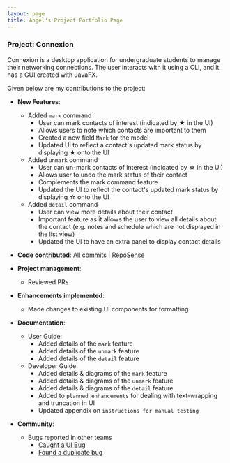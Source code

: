 ```yaml
---
layout: page
title: Angel's Project Portfolio Page
---
```

### Project: Connexion

Connexion is a desktop application for undergraduate students to manage their networking connections.
The user interacts with it using a CLI, and it has a GUI created with JavaFX.

Given below are my contributions to the project:

* **New Features**: 
  * Added `mark` command
    * User can mark contacts of interest (indicated by ★ in the UI)
    * Allows users to note which contacts are important to them
    * Created a new field `Mark` for the model
    * Updated UI to reflect a contact's updated mark status by displaying ★ onto the UI
  * Added `unmark` command
    * User can un-mark contacts of interest (indicated by ☆ in the UI)
    * Allows user to undo the mark status of their contact
    * Complements the mark command feature
    * Updated the UI to reflect the contact's updated mark status by displaying ☆ onto the UI
  * Added `detail` command
    * User can view more details about their contact 
    * Important feature as it allows the user to view all details about the contact (e.g. notes and schedule which are not displayed in the list view)
    * Updated the UI to have an extra panel to display contact details
    
* **Code contributed**: [All commits](https://github.com/AY2324S1-CS2103-F13-1/tp/commits/master?author=Angelyxx) | [RepoSense](https://nus-cs2103-ay2324s1.github.io/tp-dashboard/?search=angelyxx&breakdown=true)
* **Project management**: 
  * Reviewed PRs
  
* **Enhancements implemented**: 
  * Made changes to existing UI components for formatting
  
* **Documentation**:
    * User Guide:
      * Added details of the `mark` feature
      * Added details of the `unmark` feature
      * Added details of the `detail` feature
    * Developer Guide:
      * Added details & diagrams of the `mark` feature
      * Added details & diagrams of the `unmark` feature
      * Added details & diagrams of the `detail` feature
      * Added to `planned enhancements` for dealing with text-wrapping and truncation in UI
      * Updated appendix on `instructions for manual testing`

* **Community**:
  * Bugs reported in other teams
    * [Caught a UI Bug](https://github.com/AY2324S1-CS2103T-W12-1/tp/issues/198)
    * [Found a duplicate bug](https://github.com/AY2324S1-CS2103T-W12-1/tp/issues/192)